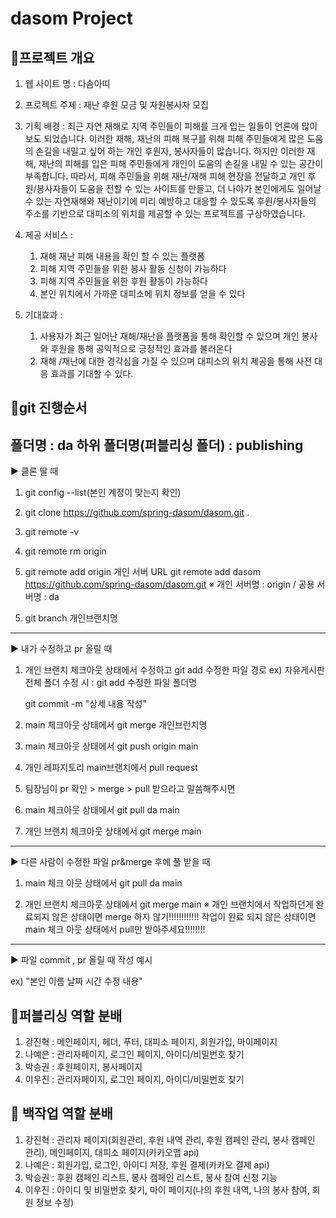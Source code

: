 # dasom Project

## 📌프로젝트 개요
1. 웹 사이트 명 : 다솜아띠

2. 프로젝트 주제 : 재난 후원 모금 및 자원봉사자 모집

3. 기획 배경 : 
      최근 자연 재해로 지역 주민들이 피해를 크게 입는 일들이 언론에 많이 보도 되었습니다.
      이러한 재해, 재난의 피해 복구를 위해 피해 주민들에게 많은 도움의 손길을 내밀고 싶어 하는 개인 후원자, 
      봉사자들이 많습니다. 하지만 이러한 재해, 재난의 피해를 입은 피해 주민들에게 개인이 도움의 손길을 
      내밀 수 있는 공간이 부족합니다.
      따라서, 피해 주민들을 위해 재난/재해 피해 현장을 전달하고 개인 후원/봉사자들이 도움을 전할 수 있는 사이트를
      만들고, 더 나아가 본인에게도 일어날 수 있는 자연재해와 재난이기에 미리 예방하고 대응할 수 있도록 
      후원/봉사자들의 주소를 기반으로 대피소의 위치를 제공할 수 있는 프로젝트를 구상하였습니다.

4. 제공 서비스 : 
      1) 재해 재난 피해 내용을 확인 할 수 있는 플랫폼
      2) 피해 지역 주민들을 위한 봉사 활동 신청이 가능하다
      3) 피해 지역 주민들을 위한 후원 활동이 가능하다
      4) 본인 위치에서 가까운 대피소에 위치 정보를 얻을 수 있다

5. 기대효과 : 
      1) 사용자가 최근 일어난 재해/재난을 플랫폼을 통해 확인할 수 있으며 개인 봉사와 후원을 통해 공익적으로 긍정적인 효과를 불러온다
      2) 재해 /재난에 대한 경각심을 가질 수 있으며 대피소의 위치 제공을 통해 사전 대응 효과를 기대할 수 있다.



## 📌git 진행순서

폴더명 : da
하위 폴더명(퍼블리싱 폴더) : publishing
--------------------------------------------------------------------------------------------------

▶ 클론 딸 때

1. git config --list(본인 계정이 맞는지 확인)

2. git clone https://github.com/spring-dasom/dasom.git .

3. git remote -v

4. git remote rm origin

5. git remote add origin 개인 서버 URL
   git remote add dasom https://github.com/spring-dasom/dasom.git
	※ 개인 서버명 : origin / 공용 서버명 : da

5) git branch 개인브랜치명

---------------------------------------------------------------------------------------------------

▶ 내가 수정하고 pr 올릴 때

1. 개인 브랜치 체크아웃 상태에서 수정하고
   git add 수정한 파일 경로
	ex) 자유게시판 전체 폴더 수정 시 : git add 수정한 파일 폴더명

   git commit -m "상세 내용 작성"

2. main 체크아웃 상태에서 
   git merge 개인브런치명

3. main 체크아웃 상태에서
   git push origin main

4. 개인 레파지토리 main브랜치에서 pull request

5. 팀장님이 pr 확인 > merge > pull 받으라고 말씀해주시면

6. main 체크아웃 상태에서
   git pull da main

7. 개인 브랜치 체크아웃 상태에서
   git merge main

------------------------------------------------------------------------------------------------

▶ 다른 사람이 수정한 파일 pr&merge 후에 풀 받을 때

1. main 체크 아웃 상태에서 
   git pull da main

2. 개인 브랜치 체크아웃 상태에서
   git merge main
	※ 개인 브랜치에서 작업하던게 완료되지 않은 상태이면 merge 하지 않기!!!!!!!!!!!!
	  작업이 완료 되지 않은 상태이면 main 체크 아웃 상태에서 pull만 받아주세요!!!!!!!!

-------------------------------------------------------------------------------------------------

▶ 파일 commit , pr 올릴 때 작성 예시

ex)  "본인 이름  날짜  시간  수정 내용"



## 📌퍼블리싱 역할 분배

1. 강진혁 : 메인페이지, 헤더, 푸터, 대피소 페이지, 회원가입, 마이페이지
2. 나예은 : 관리자페이지, 로그인 페이지, 아이디/비밀번호 찾기
3. 박승권 : 후원페이지, 봉사페이지
4. 이우진 : 관리자페이지, 로그인 페이지, 아이디/비밀번호 찾기


## 📌 백작업 역할 분배

1. 강진혁 : 관리자 페이지(회원관리, 후원 내역 관리, 후원 캠페인 관리, 봉사 캠페인 관리), 메인페이지, 대피소 페이지(카카오맵 api)
2. 나예은 : 회원가입, 로그인, 아이디 저장, 후원 결제(카카오 결제 api)
3. 박승권 : 후원 캠페인 리스트, 봉사 캠페인 리스트, 봉사 참여 신청 기능
4. 이우진 : 아이디 및 비밀번호 찾기, 마이 페이지(나의 후원 내역, 나의 봉사 참여, 회원 정보 수정)
